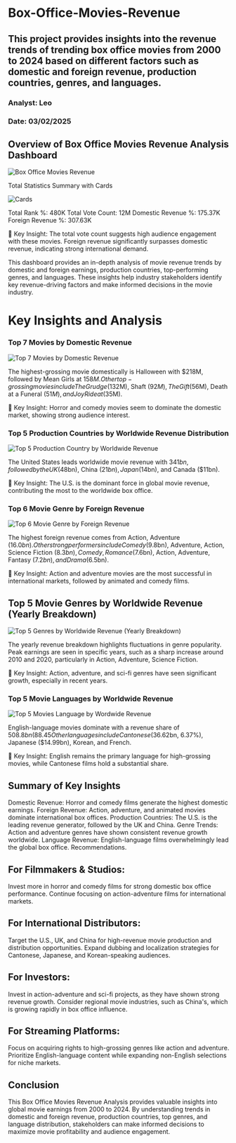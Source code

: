 # Box-Office-Movies-Revenue
## This project provides insights into the revenue trends of trending box office movies from 2000 to 2024 based on different factors such as domestic and foreign revenue, production countries, genres, and languages.
### Analyst: Leo
### Date: 03/02/2025
## Overview of Box Office Movies Revenue Analysis Dashboard
![Box Office Movies Revenue](https://github.com/user-attachments/assets/ae1a6ece-4d71-480d-83e6-1e684539bd01)


Total Statistics Summary with Cards

![Cards](https://github.com/user-attachments/assets/21ad2c70-a3cc-4cda-bdc5-b95fb75fc5da)

Total Rank %: 480K
Total Vote Count: 12M
Domestic Revenue %: 175.37K
Foreign Revenue %: 307.63K

📌 Key Insight: The total vote count suggests high audience engagement with these movies. Foreign revenue significantly surpasses domestic revenue, indicating strong international demand.

This dashboard provides an in-depth analysis of movie revenue trends by domestic and foreign earnings, production countries, top-performing genres, and languages. These insights help industry stakeholders identify key revenue-driving factors and make informed decisions in the movie industry.
# Key Insights and Analysis
### Top 7 Movies by Domestic Revenue
![Top 7 Movies by Domestic Revenue](https://github.com/user-attachments/assets/2c2d71f7-9677-4102-a01f-bca5230aeb97)




The highest-grossing movie domestically is Halloween with $218M, followed by Mean Girls at $158M.
Other top-grossing movies include The Grudge ($132M), Shaft ($92M), The Gift ($56M), Death at a Funeral ($51M), and Joy Ride at ($35M).

📌 Key Insight: Horror and comedy movies seem to dominate the domestic market, showing strong audience interest.


### Top 5 Production Countries by Worldwide Revenue Distribution
![Top 5 Production Country by Worldwide Revenue](https://github.com/user-attachments/assets/c7b0ab19-7827-4c48-a5e0-6c71adeb0af5)

The United States leads worldwide movie revenue with $341bn, followed by the UK ($48bn), China ($21bn), Japan ($14bn), and Canada ($11bn).

📌 Key Insight: The U.S. is the dominant force in global movie revenue, contributing the most to the worldwide box office.


### Top 6 Movie Genre by Foreign Revenue
![Top 6 Movie Genre by Foreign Revenue](https://github.com/user-attachments/assets/f84a76df-605a-4180-9daa-070f9fb4b1b2)


The highest foreign revenue comes from Action, Adventure ($16.0bn).
Other strong performers include Comedy ($9.8bn), Adventure, Action, Science Fiction ($8.3bn), Comedy, Romance ($7.6bn), Action, Adventure, Fantasy ($7.2bn), and Drama ($6.5bn).

📌 Key Insight: Action and adventure movies are the most successful in international markets, followed by animated and comedy films.

## Top 5 Movie Genres by Worldwide Revenue (Yearly Breakdown)
![Top 5 Genres by Worldwide Revenue (Yearly Breakdown)](https://github.com/user-attachments/assets/a4a2872c-7d02-43a8-ac28-786beb445676)

The yearly revenue breakdown highlights fluctuations in genre popularity.
Peak earnings are seen in specific years, such as a sharp increase around 2010 and 2020, particularly in Action, Adventure, Science Fiction.

📌 Key Insight: Action, adventure, and sci-fi genres have seen significant growth, especially in recent years.


### Top 5 Movie Languages by Worldwide Revenue
![Top 5 Movies Language by Wordwide Revenue](https://github.com/user-attachments/assets/d79c94e6-5096-4d6c-a921-30dc413585a2)

English-language movies dominate with a revenue share of $508.8bn (88.45%).
Other languages include Cantonese ($36.62bn, 6.37%), Japanese ($14.99bn), Korean, and French.

📌 Key Insight: English remains the primary language for high-grossing movies, while Cantonese films hold a substantial share.


## Summary of Key Insights
Domestic Revenue: Horror and comedy films generate the highest domestic earnings.
Foreign Revenue: Action, adventure, and animated movies dominate international box offices.
Production Countries: The U.S. is the leading revenue generator, followed by the UK and China.
Genre Trends: Action and adventure genres have shown consistent revenue growth worldwide.
Language Revenue: English-language films overwhelmingly lead the global box office.
Recommendations.

## For Filmmakers & Studios:

Invest more in horror and comedy films for strong domestic box office performance.
Continue focusing on action-adventure films for international markets.

## For International Distributors:

Target the U.S., UK, and China for high-revenue movie production and distribution opportunities.
Expand dubbing and localization strategies for Cantonese, Japanese, and Korean-speaking audiences.

## For Investors:

Invest in action-adventure and sci-fi projects, as they have shown strong revenue growth.
Consider regional movie industries, such as China's, which is growing rapidly in box office influence.

## For Streaming Platforms:

Focus on acquiring rights to high-grossing genres like action and adventure.
Prioritize English-language content while expanding non-English selections for niche markets.

## Conclusion
This Box Office Movies Revenue Analysis provides valuable insights into global movie earnings from 2000 to 2024. By understanding trends in domestic and foreign revenue, production countries, top genres, and language distribution, stakeholders can make informed decisions to maximize movie profitability and audience engagement.



